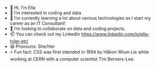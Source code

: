 - 👋 Hi, I’m Ella
- 👀 I’m interested in coding and data
- 🌱 I’m currently learning a lot about various technologies as I start my career as an IT Consultant!
- 💞️ I’m looking to collaborate on data and coding projects.
- 📫 You can check out my LinkedIn https://www.linkedin.com/in/ella-tyler-etr/
- 😄 Pronouns: She/Her
- ⚡ Fun fact: CSS was first intended in 1994 by Håkon Wium Lie while working at CERN with a computer scientist Tim Berners-Lee.

<!---
borabae/borabae is a ✨ special ✨ repository because its `README.md` (this file) appears on your GitHub profile.
You can click the Preview link to take a look at your changes.
--->
